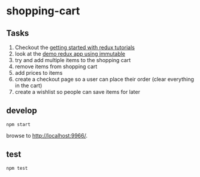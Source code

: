 
# shopping-cart

## Tasks

1. Checkout the [getting started with redux tutorials](https://egghead.io/series/getting-started-with-redux)
2. look at the [demo redux app using immutable](http://teropa.info/blog/2015/09/10/full-stack-redux-tutorial.html#getting-comfortable-with-immutable)
3. try and add multiple items to the shopping cart
4. remove items from shopping cart
5. add prices to items
5. create a checkout page so a user can place their order (clear everything in the cart)
6. create a wishlist so people can save items for later

## develop

```
npm start
```

browse to <http://localhost:9966/>.

## test

```
npm test
```
